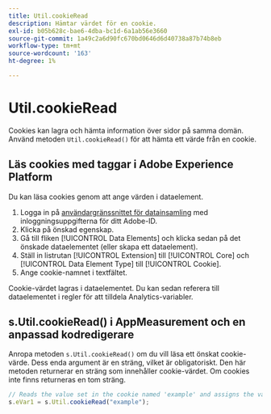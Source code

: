 ```yaml
---
title: Util.cookieRead
description: Hämtar värdet för en cookie.
exl-id: b05b628c-bae6-4dba-bc1d-6a1ab56e3660
source-git-commit: 1a49c2a6d90fc670bd0646d6d40738a87b74b8eb
workflow-type: tm+mt
source-wordcount: '163'
ht-degree: 1%

---
```


# Util.cookieRead

Cookies kan lagra och hämta information över sidor på samma domän. Använd metoden `Util.cookieRead()` för att hämta ett värde från en cookie.

## Läs cookies med taggar i Adobe Experience Platform

Du kan läsa cookies genom att ange värden i dataelement.

1. Logga in på [användargränssnittet för datainsamling](https://experience.adobe.com/data-collection) med inloggningsuppgifterna för ditt Adobe-ID.
2. Klicka på önskad egenskap.
3. Gå till fliken [!UICONTROL Data Elements] och klicka sedan på det önskade dataelementet (eller skapa ett dataelement).
4. Ställ in listrutan [!UICONTROL Extension] till [!UICONTROL Core] och [!UICONTROL Data Element Type] till [!UICONTROL Cookie].
5. Ange cookie-namnet i textfältet.

Cookie-värdet lagras i dataelementet. Du kan sedan referera till dataelementet i regler för att tilldela Analytics-variabler.

## s.Util.cookieRead() i AppMeasurement och en anpassad kodredigerare

Anropa metoden `s.Util.cookieRead()` om du vill läsa ett önskat cookie-värde. Dess enda argument är en sträng, vilket är obligatoriskt. Den här metoden returnerar en sträng som innehåller cookie-värdet. Om cookies inte finns returneras en tom sträng.

```js
// Reads the value set in the cookie named 'example' and assigns the value to eVar1
s.eVar1 = s.Util.cookieRead("example");
```
